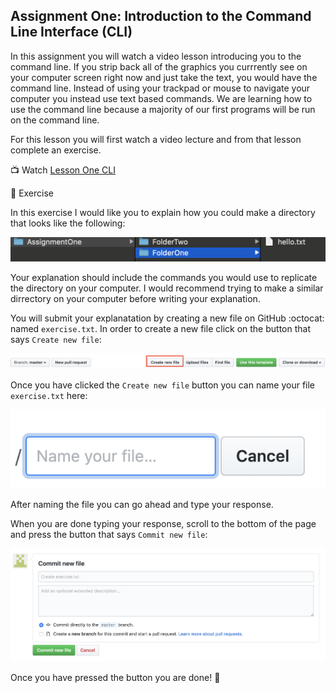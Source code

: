 ## Assignment One: Introduction to the Command Line Interface (CLI)

In this assignment you will watch a video lesson introducing you to the command line. If you strip back all of the graphics
you currrently see on your computer screen right now and just take the text, you would have the command line. Instead
of using your trackpad or mouse to navigate your computer you instead use text based commands. We are learning how to use 
the command line because a majority of our first programs will be run on the command line. 

For this lesson you will first watch a video lecture and from that lesson complete an exercise.

:tv: Watch [Lesson One CLI](https://drive.google.com/open?id=1xFb5nzBWTI9CvDSqK0dHxQx-XtyBASBz)

:notebook: Exercise

In this exercise I would like you to explain how you could make a directory that looks like the following:

[![directory_structure](assets/directory_structure.png)](assets/directory_structure.png)

Your explanation should include the commands you would use to replicate the directory on your computer. I would recommend
trying to make a similar dirrectory on your computer before writing your explanation.

You will submit your explanatation by creating a new file on GitHub :octocat: named `exercise.txt`. In order to create a new file click on the button that says `Create new file`:

[![new file button](assets/new_file.png)](assets/new_file.png)

Once you have clicked the `Create new file` button you can name your file `exercise.txt` here:

[![name file](assets/name_file.png)](assets/name_file.png)

After naming the file you can go ahead and type your response.

When you are done typing your response, scroll to the bottom of the page and press the button that says `Commit new file`:

[![commit file](assets/commit_file.png)](assets/commit_file.png)

Once you have pressed the button you are done! :tada:
